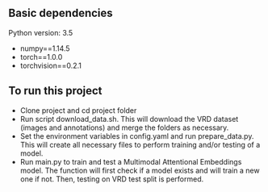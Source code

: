 ## Basic dependencies

Python version: 3.5

* numpy==1.14.5
* torch==1.0.0
* torchvision==0.2.1


## To run this project

* Clone project and cd project folder
* Run script download_data.sh. This will download the VRD dataset (images and annotations) and merge the folders as necessary.
* Set the environment variables in config.yaml and run prepare_data.py. This will create all necessary files to perform training and/or testing of a model.
* Run main.py to train and test a Multimodal Attentional Embeddings model. The function will first check if a model exists and will train a new one if not. Then, testing on VRD test split is performed.


